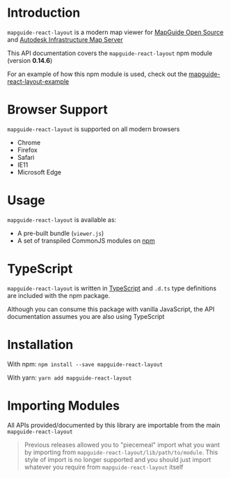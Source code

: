 # Introduction

`mapguide-react-layout` is a modern map viewer for [MapGuide Open Source](http://mapguide.osgeo.org) and [Autodesk Infrastructure Map Server](http://www.autodesk.com/products/infrastructure-map-server/overview)

This API documentation covers the `mapguide-react-layout` npm module (version **0.14.6**)

For an example of how this npm module is used, check out the [mapguide-react-layout-example](https://github.com/jumpinjackie/mapguide-react-layout-example)

# Browser Support

`mapguide-react-layout` is supported on all modern browsers
 * Chrome
 * Firefox
 * Safari
 * IE11
 * Microsoft Edge

# Usage

`mapguide-react-layout` is available as:

 * A pre-built bundle (`viewer.js`)
 * A set of transpiled CommonJS modules on [npm](https://www.npmjs.com/package/mapguide-react-layout)

# TypeScript

`mapguide-react-layout` is written in [TypeScript](https://www.typescriptlang.org/) and `.d.ts` type definitions are included with the npm package.

Although you can consume this package with vanilla JavaScript, the API documentation assumes you are also using TypeScript

# Installation

With npm: `npm install --save mapguide-react-layout`

With yarn: `yarn add mapguide-react-layout`

# Importing Modules

All APIs provided/documented by this library are importable from the main `mapguide-react-layout`

> Previous releases allowed you to "piecemeal" import what you want by importing from `mapguide-react-layout/lib/path/to/module`. This style of import is no longer supported and you should just import whatever you require from `mapguide-react-layout` itself